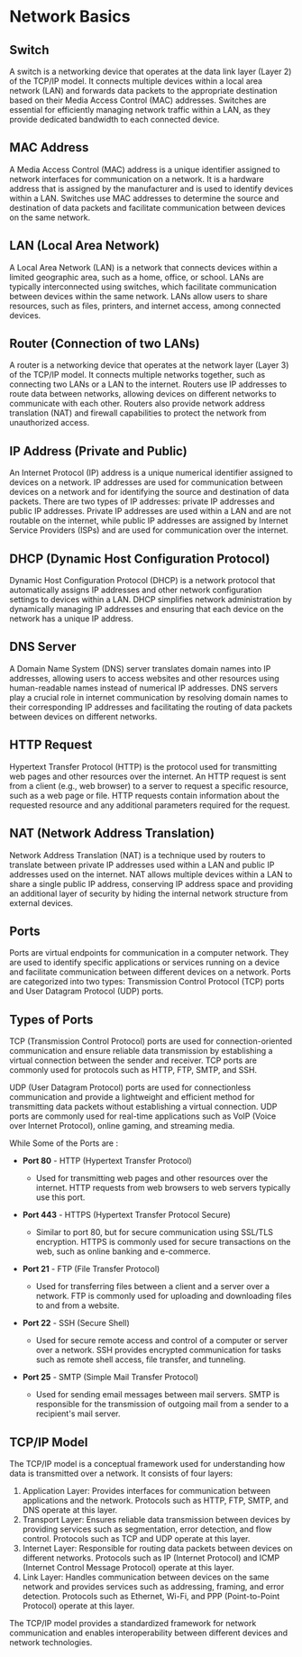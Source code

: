# Network Basics

## Switch

A switch is a networking device that operates at the data link layer (Layer 2) of the TCP/IP model. It connects multiple devices within a local area network (LAN) and forwards data packets to the appropriate destination based on their Media Access Control (MAC) addresses. Switches are essential for efficiently managing network traffic within a LAN, as they provide dedicated bandwidth to each connected device.

## MAC Address

A Media Access Control (MAC) address is a unique identifier assigned to network interfaces for communication on a network. It is a hardware address that is assigned by the manufacturer and is used to identify devices within a LAN. Switches use MAC addresses to determine the source and destination of data packets and facilitate communication between devices on the same network.

## LAN (Local Area Network)

A Local Area Network (LAN) is a network that connects devices within a limited geographic area, such as a home, office, or school. LANs are typically interconnected using switches, which facilitate communication between devices within the same network. LANs allow users to share resources, such as files, printers, and internet access, among connected devices.

## Router (Connection of two LANs)

A router is a networking device that operates at the network layer (Layer 3) of the TCP/IP model. It connects multiple networks together, such as connecting two LANs or a LAN to the internet. Routers use IP addresses to route data between networks, allowing devices on different networks to communicate with each other. Routers also provide network address translation (NAT) and firewall capabilities to protect the network from unauthorized access.

## IP Address (Private and Public)

An Internet Protocol (IP) address is a unique numerical identifier assigned to devices on a network. IP addresses are used for communication between devices on a network and for identifying the source and destination of data packets. There are two types of IP addresses: private IP addresses and public IP addresses. Private IP addresses are used within a LAN and are not routable on the internet, while public IP addresses are assigned by Internet Service Providers (ISPs) and are used for communication over the internet.

## DHCP (Dynamic Host Configuration Protocol)

Dynamic Host Configuration Protocol (DHCP) is a network protocol that automatically assigns IP addresses and other network configuration settings to devices within a LAN. DHCP simplifies network administration by dynamically managing IP addresses and ensuring that each device on the network has a unique IP address.

## DNS Server

A Domain Name System (DNS) server translates domain names into IP addresses, allowing users to access websites and other resources using human-readable names instead of numerical IP addresses. DNS servers play a crucial role in internet communication by resolving domain names to their corresponding IP addresses and facilitating the routing of data packets between devices on different networks.

## HTTP Request

Hypertext Transfer Protocol (HTTP) is the protocol used for transmitting web pages and other resources over the internet. An HTTP request is sent from a client (e.g., web browser) to a server to request a specific resource, such as a web page or file. HTTP requests contain information about the requested resource and any additional parameters required for the request.

## NAT (Network Address Translation)

Network Address Translation (NAT) is a technique used by routers to translate between private IP addresses used within a LAN and public IP addresses used on the internet. NAT allows multiple devices within a LAN to share a single public IP address, conserving IP address space and providing an additional layer of security by hiding the internal network structure from external devices.

## Ports

Ports are virtual endpoints for communication in a computer network. They are used to identify specific applications or services running on a device and facilitate communication between different devices on a network. Ports are categorized into two types: Transmission Control Protocol (TCP) ports and User Datagram Protocol (UDP) ports.

## Types of Ports

TCP (Transmission Control Protocol) ports are used for connection-oriented communication and ensure reliable data transmission by establishing a virtual connection between the sender and receiver. TCP ports are commonly used for protocols such as HTTP, FTP, SMTP, and SSH.

UDP (User Datagram Protocol) ports are used for connectionless communication and provide a lightweight and efficient method for transmitting data packets without establishing a virtual connection. UDP ports are commonly used for real-time applications such as VoIP (Voice over Internet Protocol), online gaming, and streaming media.

While Some of the Ports are : 

- **Port 80** - HTTP (Hypertext Transfer Protocol)
  - Used for transmitting web pages and other resources over the internet. HTTP requests from web browsers to web servers typically use this port.

- **Port 443** - HTTPS (Hypertext Transfer Protocol Secure)
  - Similar to port 80, but for secure communication using SSL/TLS encryption. HTTPS is commonly used for secure transactions on the web, such as online banking and e-commerce.

- **Port 21** - FTP (File Transfer Protocol)
  - Used for transferring files between a client and a server over a network. FTP is commonly used for uploading and downloading files to and from a website.

- **Port 22** - SSH (Secure Shell)
  - Used for secure remote access and control of a computer or server over a network. SSH provides encrypted communication for tasks such as remote shell access, file transfer, and tunneling.

- **Port 25** - SMTP (Simple Mail Transfer Protocol)
  - Used for sending email messages between mail servers. SMTP is responsible for the transmission of outgoing mail from a sender to a recipient's mail server.

## TCP/IP Model

The TCP/IP model is a conceptual framework used for understanding how data is transmitted over a network. It consists of four layers:

1. Application Layer: Provides interfaces for communication between applications and the network. Protocols such as HTTP, FTP, SMTP, and DNS operate at this layer.
2. Transport Layer: Ensures reliable data transmission between devices by providing services such as segmentation, error detection, and flow control. Protocols such as TCP and UDP operate at this layer.
3. Internet Layer: Responsible for routing data packets between devices on different networks. Protocols such as IP (Internet Protocol) and ICMP (Internet Control Message Protocol) operate at this layer.
4. Link Layer: Handles communication between devices on the same network and provides services such as addressing, framing, and error detection. Protocols such as Ethernet, Wi-Fi, and PPP (Point-to-Point Protocol) operate at this layer.

The TCP/IP model provides a standardized framework for network communication and enables interoperability between different devices and network technologies.

